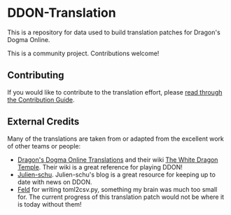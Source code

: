# DDON-Translation
This is a repository for data used to build translation patches for Dragon's Dogma Online.

This is a community project. Contributions welcome!

## Contributing
If you would like to contribute to the translation effort, please [read through the Contribution Guide](https://github.com/riftcrystal/DDO-Translation/wiki/Contribution-Guide).

## External Credits

Many of the translations are taken from or adapted from the excellent work of other teams or people:
* [Dragon's Dogma Online Translations](http://ddonline.tumblr.com/) and their wiki [The White Dragon Temple](http://ddon.wikidot.com/). Their wiki is a great reference for playing DDON!
* [Julien-schu](http://julien-schu.tumblr.com/). Julien-schu's blog is a great resource for keeping up to date with news on DDON.
* [Feld](https://github.com/Feldherren) for writing toml2csv.py, something my brain was much too small for.
The current progress of this translation patch would not be where it is today without them!
